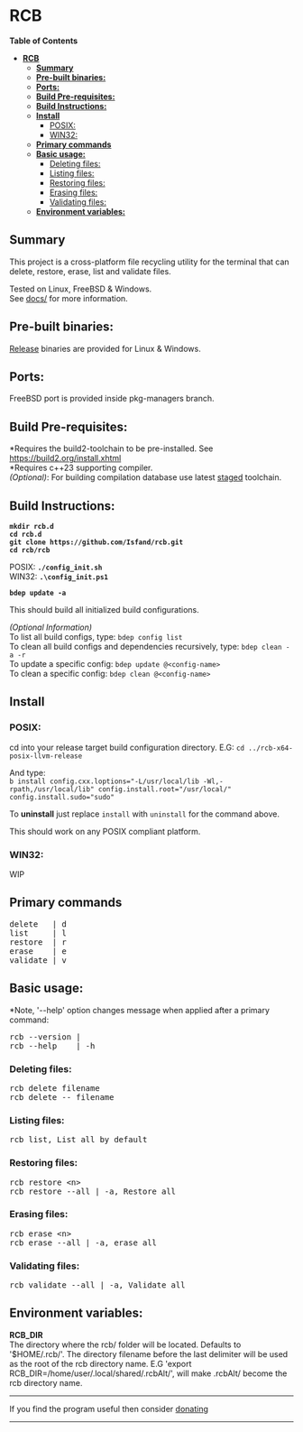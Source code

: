 # **RCB**

**Table of Contents**
- [**RCB**](#rcb)
	- [**Summary**](#summary)
	- [**Pre-built binaries:**](#pre-built-binaries)
	- [**Ports:**](#ports)
	- [**Build Pre-requisites:**](#build-pre-requisites)
	- [**Build Instructions:**](#build-instructions)
	- [**Install**](#install)
		- [POSIX:](#posix)
		- [WIN32:](#win32)
	- [**Primary commands**](#primary-commands)
	- [**Basic usage:**](#basic-usage)
		- [Deleting files:](#deleting-files)
		- [Listing files:](#listing-files)
		- [Restoring files:](#restoring-files)
		- [Erasing files:](#erasing-files)
		- [Validating files:](#validating-files)
	- [**Environment variables:**](#environment-variables)

## **Summary**

This project is a cross-platform file recycling utility for the terminal that can delete, restore, erase, list and validate files.

Tested on Linux, FreeBSD & Windows. \
See [docs/](docs/) for more information.

## **Pre-built binaries:**
[Release](https://github.com/Isfand/rcb/releases) binaries are provided for Linux & Windows.

## **Ports:**
FreeBSD port is provided inside pkg-managers branch.

## **Build Pre-requisites:**
*Requires the build2-toolchain to be pre-installed. See https://build2.org/install.xhtml \
*Requires c++23 supporting compiler. \
*(Optional)*: For building compilation database use latest [staged](https://stage.build2.org/0/) toolchain.

## **Build Instructions:**

**`mkdir rcb.d`** \
**`cd rcb.d`** \
**`git clone https://github.com/Isfand/rcb.git`** \
**`cd rcb/rcb`**

POSIX: **`./config_init.sh`**\
WIN32: **`.\config_init.ps1`**

**`bdep update -a`**

This should build all initialized build configurations.

*(Optional Information)* \
To list all build configs, type: `bdep config list` \
To clean all build configs and dependencies recursively, type: `bdep clean -a -r` \
To update a specific config: `bdep update @<config-name>` \
To clean a specific config: `bdep clean @<config-name>`

## **Install**

### POSIX:
cd into your release target build configuration directory. E.G: `cd ../rcb-x64-posix-llvm-release`

And type: \
`b install config.cxx.loptions="-L/usr/local/lib -Wl,-rpath,/usr/local/lib" config.install.root="/usr/local/" config.install.sudo="sudo"`

To **uninstall** just replace `install` with `uninstall` for the command above. 

This should work on any POSIX compliant platform.

### WIN32:
WIP

## **Primary commands**

<pre>
delete   | d
list     | l
restore  | r
erase    | e
validate | v
</pre>

## **Basic usage:**
*Note, '--help' option changes message when applied after a primary command:
<pre>
rcb --version | 
rcb --help    | -h
</pre>


### Deleting files:
<pre>
rcb delete filename
rcb delete -- filename
</pre>

### Listing files:
<pre>
rcb list, List all by default
</pre>

### Restoring files:
<pre>
rcb restore &lt;n&gt;
rcb restore --all | -a, Restore all
</pre>

### Erasing files:
<pre>
rcb erase &lt;n&gt;
rcb erase --all | -a, erase all
</pre>

### Validating files:
<pre>
rcb validate --all | -a, Validate all
</pre>

## **Environment variables:**
**RCB_DIR**\
The directory where the rcb/ folder will be located. Defaults to '$HOME/.rcb/'. The directory filename before the last delimiter will be used as the root of the rcb directory name.
E.G 'export RCB_DIR=/home/user/.local/shared/.rcbAlt/', will make .rcbAlt/ become the rcb directory name.

---

If you find the program useful then consider [donating](https://www.paypal.com/donate/?hosted_button_id=ZP93X3GYEJBA4)

---
